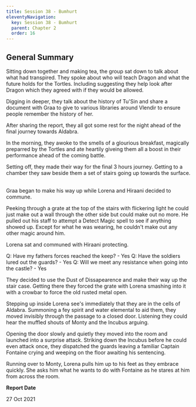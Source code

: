 ```yaml
---
title: Session 38 - Bumhurt
eleventyNavigation:
  key: Session 38 - Bumhurt
  parent: Chapter 2
  order: 16
---
```


## General Summary

Sitting down together and making tea, the group sat down to talk about what had transpired. They spoke about who will teach Dragon and what the future holds for the Tortles. Including suggesting they help look after Dragon which they agreed with if they would be allowed.  

 Digging in deeper, they talk about the history of Tu'Sin and share a document with Graa to give to various libraries around Vlendir to ensure people remember the history of her.  

 After sharing the report, they all got some rest for the night ahead of the final journey towards Aldabra.  

 In the morning, they awoke to the smells of a glourious breakfast, magically preparred by the Tortles and ate heartily giveing them all a boost in their performance ahead of the coming battle.  

 Setting off, they made their way for the final 3 hours journey. Getting to a chamber they saw beside them a set of stairs going up towards the surface.  

 Graa began to make his way up while Lorena and Hiraani decided to commune.  

 Peeking through a grate at the top of the stairs with flickering light he could just make out a wall through the other side but could make out no more. He pulled out his staff to attempt a Detect Magic spell to see if anything showed up. Except for what he was wearing, he couldn't make out any other magic around him.  

 Lorena sat and communed with Hiraani protecting.  

 Q: Have my fathers forces reached the keep? - Yes Q: Have the soldiers lured out the guards? - Yes Q: Will we meet any resistance when going into the castle? - Yes  

 They decided to use the Dust of Dissapearence and make their way up the stair case. Getting there they forced the grate with Lorena smashing into it with a crowbar to force the old rusted metal open.  

 Stepping up inside Lorena see's immediately that they are in the cells of Aldabra. Summoning a fey spirit and water elemental to aid them, they moved invisibly through the passage to a closed door. Listening they could hear the muffled shouts of Monty and the Incubus arguing.  

 Opening the door slowly and quietly they moved into the room and launched into a surprise attack. Striking down the Incubus before he could even attack once, they dispatched the guards leaving a familiar Captain Fontaine crying and weeping on the floor awaiting his sentencing.  

 Running over to Monty, Lorena pulls him up to his feet as they embrace quickly. She asks him what he wants to do with Fontaine as he stares at him from across the room.

**Report Date**

27 Oct 2021
